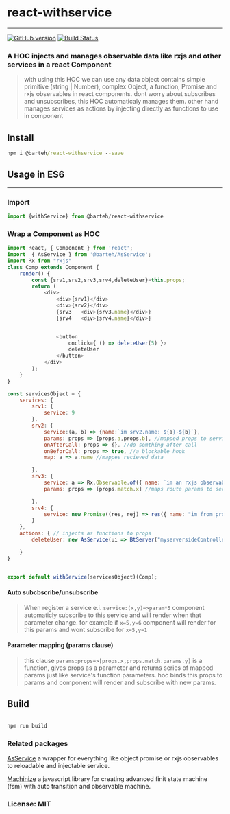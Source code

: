 # react-withservice

- - -

[![GitHub version](https://badge.fury.io/gh/barteh%2Freact-withservice.svg)](https://badge.fury.io/gh/barteh%2Freact-withservice) [![Build Status](https://travis-ci.org/barteh/react-withservice.svg?branch=master)](https://travis-ci.org/barteh/react-withservice)

### A HOC injects and manages observable data like rxjs and other services in a react Component

> with using this HOC we can use any data object contains simple primitive (string | Number), complex Object, a function, Promise and rxjs observables in react components.
> dont worry about subscribes and unsubscribes, this HOC automaticaly manages them.
> other hand manages services as actions by injecting directly as functions to use in component

## Install

```cmd
npm i @barteh/react-withservice --save
```

## Usage in ES6

- - -

### Import

```js
import {withService} from @barteh/react-withservice

```

### Wrap a Component as HOC

```js
import React, { Component } from 'react';
import  { AsService } from '@barteh/AsService';
import Rx from "rxjs"
class Comp extends Component {
    render() {
        const {srv1,srv2,srv3,srv4,deleteUser}=this.props;
        return (
            <div>
                <div>{srv1}</div>
                <div>{srv2}</div>
                {srv3   <div>{srv3.name}</div>}
                {srv4   <div>{srv4.name}</div>}


                <button
                    onclick={ () => deleteUser(5) }>
                    deleteUser
                </button>
            </div>
        );
    }
}

const servicesObject = {
    services: {
        srv1: {
            service: 9
        },
        srv2: {
            service:(a, b) => {name:`im srv2.name: ${a}-${b}`},
            params: props => [props.a,props.b], //mapped props to service parameter
            onAfterCall: props => {}, //do somthing after call
            onBeforCall: props => true, //a blockable hook
            map: a => a.name //mappes recieved data

        },
        srv3: {
            service: a => Rx.Observable.of({ name: `im an rxjs observable:${a}` }),
            params: props => [props.match.x] //maps route params to service

        },
        srv4: {
            service: new Promise((res, rej) => res({ name: "im from promise" }))
        }
    },
    actions: { // injects as functions to props
        deleteUser: new AsService(ui => BtServer("myserversideController/deleteuser", { userid: ui }))

    }
}


export default withService(servicesObject)(Comp);

```

#### Auto subcbscribe/unsubscribe

> When register a service e.i. `service:(x,y)=>param*5` component automaticly subscribe to this service and will render when that parameter change. for example if `x=5,y=6`
component will render for this params and wont subscribe for `x=5,y=1`

#### Parameter mapping (params clause)

> this clause `params:props=>[props.x,props.match.params.y]` is a function, gives props as a parameter and returns series of mapped params just like service's function parameters. hoc binds this props to params and component will render and subscribe with new params.

## Build

```js

npm run build

```

### Related packages

[AsService](https://www.npmjs.com/package/@barteh/as-service) a wrapper for everything like object promise or rxjs observables to reloadable and injectable service.

[Machinize](https://www.npmjs.com/package/@barteh/machinize) a javascript library for creating advanced finit state machine (fsm) with auto transition and observable machine.

### License: MIT